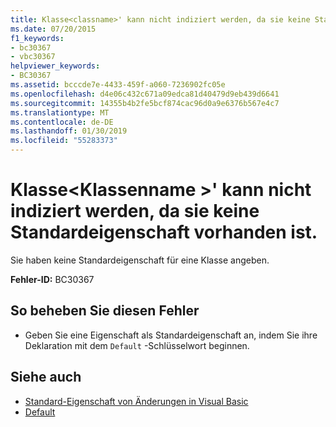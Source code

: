 ```yaml
---
title: Klasse<classname>' kann nicht indiziert werden, da sie keine Standardeigenschaft vorhanden ist.
ms.date: 07/20/2015
f1_keywords:
- bc30367
- vbc30367
helpviewer_keywords:
- BC30367
ms.assetid: bcccde7e-4433-459f-a060-7236902fc05e
ms.openlocfilehash: d4e06c432c671a09edca81d40479d9eb439d6641
ms.sourcegitcommit: 14355b4b2fe5bcf874cac96d0a9e6376b567e4c7
ms.translationtype: MT
ms.contentlocale: de-DE
ms.lasthandoff: 01/30/2019
ms.locfileid: "55283373"
---
```

# <a name="class-classname-cannot-be-indexed-because-it-has-no-default-property"></a>Klasse\<Klassenname >' kann nicht indiziert werden, da sie keine Standardeigenschaft vorhanden ist.
Sie haben keine Standardeigenschaft für eine Klasse angeben.  
  
 **Fehler-ID:** BC30367  
  
## <a name="to-correct-this-error"></a>So beheben Sie diesen Fehler  
  
-   Geben Sie eine Eigenschaft als Standardeigenschaft an, indem Sie ihre Deklaration mit dem `Default` -Schlüsselwort beginnen.  
  
## <a name="see-also"></a>Siehe auch
- [Standard-Eigenschaft von Änderungen in Visual Basic](https://msdn.microsoft.com/library/9b8cfad7-40ac-4b83-affb-1ff781755a4c)
- [Default](../../visual-basic/language-reference/modifiers/default.md)
